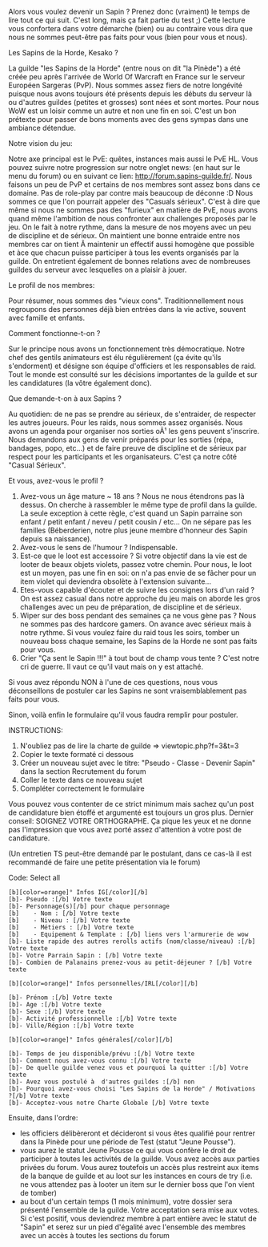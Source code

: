Alors vous voulez devenir un Sapin ? Prenez donc (vraiment) le temps de lire tout ce qui suit. C'est long, mais ça fait partie du test ;)
Cette lecture vous confortera dans votre démarche (bien) ou au contraire vous dira que nous ne sommes peut-être pas faits pour vous (bien pour vous et nous).

Les Sapins de la Horde, Kesako ?

La guilde "les Sapins de la Horde" (entre nous on dit "la Pinède") a été créée peu après l'arrivée de World Of Warcraft en France sur le serveur Européen Sargeras (PvP). Nous sommes assez fiers de notre longévité puisque nous avons toujours été présents depuis les débuts du serveur là ou d'autres guildes (petites et grosses) sont nées et sont mortes.
Pour nous WoW est un loisir comme un autre et non une fin en soi. C'est un bon prétexte pour passer de bons moments avec des gens sympas dans une ambiance détendue.

Notre vision du jeu:

Notre axe principal est le PvE: quêtes, instances mais aussi le PvE HL. Vous pouvez suivre notre progression sur notre onglet news: (en haut sur le menu du forum) ou en suivant ce lien: http://forum.sapins-guilde.fr/.
Nous faisons un peu de PvP et certains de nos membres sont assez bons dans ce domaine. Pas de role-play par contre mais beaucoup de déconne :D
Nous sommes ce que l'on pourrait appeler des "Casuals sérieux". C'est à dire que même si nous ne sommes pas des "furieux" en matière de PvE, nous avons quand même l'ambition de nous confronter aux challenges proposés par le jeu. On le fait à notre rythme, dans la mesure de nos moyens avec un peu de discipline et de sérieux.
On maintient une bonne entraide entre nos membres car on tient Ã maintenir un effectif aussi homogène que possible et àce que chacun puisse participer à tous les events organisés par la guilde.
On entretient également de bonnes relations avec de nombreuses guildes du serveur avec lesquelles on a plaisir à jouer.

Le profil de nos membres:

Pour résumer, nous sommes des "vieux cons". Traditionnellement nous regroupons des personnes déjà bien entrées dans la vie active, souvent avec famille et enfants.

Comment fonctionne-t-on ?

Sur le principe nous avons un fonctionnement très démocratique. Notre chef des gentils animateurs est élu régulièrement (ça évite qu'ils s'endorment) et désigne son équipe d'officiers et les responsables de raid.
Tout le monde est consulté sur les décisions importantes de la guilde et sur les candidatures (la vôtre également donc).

Que demande-t-on à aux Sapins ?

Au quotidien: de ne pas se prendre au sérieux, de s'entraider, de respecter les autres joueurs.
Pour les raids, nous sommes assez organisés. Nous avons un agenda pour organiser nos sorties oÃ¹ les gens peuvent s'inscrire. Nous demandons aux gens de venir préparés pour les sorties (répa, bandages, popo, etc...) et de faire preuve de discipline et de sérieux par respect pour les participants et les organisateurs. C'est ça notre côté "Casual Sérieux".

Et vous, avez-vous le profil ?

1. Avez-vous un âge mature ~ 18 ans ? Nous ne nous étendrons pas là dessus. On cherche à rassembler le même type de profil dans la guilde. La seule exception à cette règle, c'est quand un Sapin parraine son enfant / petit enfant / neveu / petit cousin / etc... On ne sépare pas les familles (Béberderien, notre plus jeune membre d'honneur des Sapin depuis sa naissance).
2. Avez-vous le sens de l'humour ? Indispensable.
3. Est-ce que le loot est accessoire ? Si votre objectif dans la vie est de looter de beaux objets violets, passez votre chemin. Pour nous, le loot est un moyen, pas une fin en soi: on n'a pas envie de se fâcher pour un item violet qui deviendra obsolète à l'extension suivante...
4. Etes-vous capable d'écouter et de suivre les consignes lors d'un raid ? On est assez casual dans notre approche du jeu mais on aborde les gros challenges avec un peu de préparation, de discipline et de sérieux.
5. Wiper sur des boss pendant des semaines ça ne vous gène pas ? Nous ne sommes pas des hardcore gamers. On avance avec sérieux mais à notre rythme. Si vous voulez faire du raid tous les soirs, tomber un nouveau boss chaque semaine, les Sapins de la Horde ne sont pas faits pour vous.
6. Crier "Ça sent le Sapin !!!" à tout bout de champ vous tente ? C'est notre cri de guerre. Il vaut ce qu'il vaut mais on y est attaché.

Si vous avez répondu NON à l'une de ces questions, nous vous déconseillons de postuler car les Sapins ne sont vraisemblablement pas faits pour vous.

Sinon, voilà enfin le formulaire qu'il vous faudra remplir pour postuler.

INSTRUCTIONS:
1. N'oubliez pas de lire la charte de guilde => viewtopic.php?f=3&t=3
2. Copier le texte formaté ci dessous
3. Créer un nouveau sujet avec le titre: "Pseudo - Classe - Devenir Sapin" dans la section Recrutement du forum
4. Coller le texte dans ce nouveau sujet
5. Compléter correctement le formulaire

Vous pouvez vous contenter de ce strict minimum mais sachez qu'un post de candidature bien étoffé et argumenté est toujours un gros plus.
Dernier conseil: SOIGNEZ VOTRE ORTHOGRAPHE. Ça pique les yeux et ne donne pas l'impression que vous avez porté assez d'attention à votre post de candidature.

(Un entretien TS peut-être demandé par le postulant, dans ce cas-là il est recommandé de faire une petite présentation via le forum)

Code: Select all

    
    
    [b][color=orange]° Infos IG[/color][/b]
    [b]- Pseudo :[/b] Votre texte
    [b]- Personnage(s)[/b] pour chaque personnage
    [b]    - Nom : [/b] Votre texte
    [b]    - Niveau : [/b] Votre texte
    [b]    - Métiers : [/b] Votre texte
    [b]    - Equipement & Template : [/b] liens vers l'armurerie de wow
    [b]- Liste rapide des autres rerolls actifs (nom/classe/niveau) :[/b] Votre texte
    [b]- Votre Parrain Sapin : [/b] Votre texte
    [b]- Combien de Palanains prenez-vous au petit-déjeuner ? [/b] Votre texte

    [b][color=orange]° Infos personnelles/IRL[/color][/b]

    [b]- Prénom :[/b] Votre texte
    [b]- Age :[/b] Votre texte
    [b]- Sexe :[/b] Votre texte
    [b]- Activité professionnelle :[/b] Votre texte
    [b]- Ville/Région :[/b] Votre texte

    [b][color=orange]° Infos générales[/color][/b]

    [b]- Temps de jeu disponible/prévu :[/b] Votre texte
    [b]- Comment nous avez-vous connu :[/b] Votre texte
    [b]- De quelle guilde venez vous et pourquoi la quitter :[/b] Votre texte
    [b]- Avez vous postulé à  d'autres guildes :[/b] non
    [b]- Pourquoi avez-vous choisi "Les Sapins de la Horde" / Motivations ?[/b] Votre texte
    [b]- Acceptez-vous notre Charte Globale [/b] Votre texte

Ensuite, dans l'ordre:

- les officiers délibèreront et décideront si vous êtes qualifié pour rentrer dans la Pinède pour une période de Test (statut "Jeune Pousse").
- vous aurez le statut Jeune Pousse ce qui vous confère le droit de participer à toutes les activités de la guilde. Vous avez accès aux parties privées du forum. Vous aurez toutefois un accès plus restreint aux items de la banque de guilde et au loot sur les instances en cours de try (i.e. ne vous attendez pas à looter un item sur le dernier boss que l'on vient de tomber)
- au bout d'un certain temps (1 mois minimum), votre dossier sera présenté l'ensemble de la guilde. Votre acceptation sera mise aux votes. Si c'est positif, vous deviendrez membre à part entière avec le statut de "Sapin" et serez sur un pied d'égalité avec l'ensemble des membres avec un accès à toutes les sections du forum